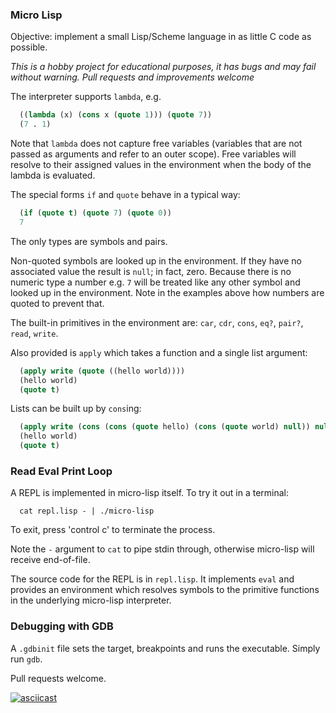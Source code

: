 ### Micro Lisp

Objective: implement a small Lisp/Scheme language in as little C code as possible.

_This is a hobby project for educational purposes, it has bugs and may fail without warning. Pull requests and improvements welcome_

The interpreter supports `lambda`, e.g.

```lisp
  ((lambda (x) (cons x (quote 1))) (quote 7))
  (7 . 1)
```

Note that `lambda` does not capture free variables (variables that are not passed as arguments and refer to an outer scope). Free variables will resolve to their assigned values in the environment when the body of the lambda is evaluated.

The special forms `if` and `quote` behave in a typical way:

```lisp
  (if (quote t) (quote 7) (quote 0))
  7
```

The only types are symbols and pairs.

Non-quoted symbols are looked up in the environment. If they have no associated
value the result is `null`; in fact, zero. Because there is no numeric type a 
number e.g. `7` will be treated like any other symbol and looked up in the environment. 
Note in the examples above how numbers are quoted to prevent that.

The built-in primitives in the environment are: `car`, `cdr`, `cons`, `eq?`,
`pair?`, `read`, `write`.

Also provided is `apply` which takes a function and a single list argument:

```lisp
  (apply write (quote ((hello world))))
  (hello world)
  (quote t)
```

Lists can be built up by `cons`ing:

```lisp
  (apply write (cons (cons (quote hello) (cons (quote world) null)) null))
  (hello world)
  (quote t)
```

### Read Eval Print Loop

A REPL is implemented in micro-lisp itself. To try it out in a terminal:

```
  cat repl.lisp - | ./micro-lisp
```

To exit, press 'control c' to terminate the process.

Note the `-` argument to `cat` to pipe stdin through, otherwise micro-lisp will receive end-of-file.

The source code for the REPL is in `repl.lisp`. It implements `eval` and provides an environment which resolves symbols to the primitive functions in the underlying micro-lisp interpreter.

### Debugging with GDB

A `.gdbinit` file sets the target, breakpoints and runs the executable. Simply run `gdb`.


Pull requests welcome.

[![asciicast](https://asciinema.org/a/HbNmch4GVH9jXpeY3I6yvfqPF.png)](https://asciinema.org/a/HbNmch4GVH9jXpeY3I6yvfqPF?autoplay=1)

